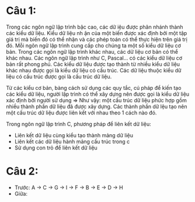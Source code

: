 # Câu 1:

Trong các ngôn ngữ lập trình bậc cao, các dữ iệu được phân nhánh thành các kiểu dữ liệu. Kiểu dữ liệu nh
ận của một biến được xác định bởi một tập giá trị mà biến đó có thể nhận và các phép toán có thể thực hiện trên giá trị đó. Mỗi ngôn ngữ lập trình cung cấp cho chúng ta một số kiểu dữ liệu cơ bản. Trong các ngôn ngữ lập trình khác nhau, các dữ liệu cơ bản có thể khác nhau. Các ngôn ngữ lập trình như C, Pascal... có các kiểu dữ liệu cơ bản rất phong phú. Các kiểu dữ liệu được tạo thành từ nhiều kiểu dữ liệu khác nhau được gọi là kiểu dữ liệu có cấu trúc. Các dữ liệu thuộc kiểu dữ liệu có cấu trúc được gọi là cấu trúc dữ liệu.

Từ các kiểu cơ bản, bàng cách sử dụng các quy tắc, cú pháp để kiến tạo các kiểu dữ liệu, người lập trình có thể xây dựng nên được gọi là kiểu dữ liệu xác định bởi người sử dụng
=> Như vậy: một cấu trúc dữ liệu phức hợp gồm nhiều thành phần dữ liệu đã được xây dựng. Các thành phần dữ lệu tạo nên một cấu trúc dữ liệu được liên kết với nhau theo 1 cách nào đó.

Trong ngôn ngữ lập trình C, phương pháp để liên kết dữ liệu:
+ Liên kết dữ liệu cùng kiểu tạo thành mảng dữ liệu
+ Liên kết các dữ liệu hành mảng cấu trúc trong c
+ Sử dụng con trỏ để liên kết dữ liệu

# Câu 2:

+ Trước: A -> C -> G -> I -> F -> B -> E -> D -> H
+ Giữa: 